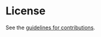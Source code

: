 # License

See the
[guidelines for contributions](https://github.com/vcon-dev/draft-ietf-vcon-vcon-overview/blob/main/CONTRIBUTING.md).
